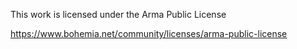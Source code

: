 This work is licensed under the Arma Public License

https://www.bohemia.net/community/licenses/arma-public-license
